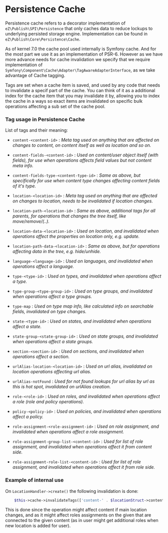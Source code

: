 # Persistence Cache

Persistence cache refers to a decorator implementation of `eZ\Publish\SPI\Persistence` that only caches data to reduce
lockups to underlying persisted storage engine. Implementation can be found in `eZ\Publish\Core\Persistence\Cache`.

As of kernel 7.0 the cache pool used internally is Symfony cache. And for the most part we use it as an implementation
of PSR-6. However as we have more advance needs for cache invalidation we specify that we require implementation of
`Symfony\Component\Cache\Adapter\TagAwareAdapterInterface`, as we take advantage of Cache tagging.

Tags are set when a cache item is saved, and used by any code that needs to invalidate a specif part of the cache.
You can think of it as a additional index for the cache item that you may invalidate it by, allowing you to index
the cache in a ways so exact items are invalidated on specific bulk operations affecting a sub set of the cache pool.

### Tag usage in Persistence Cache

List of tags and their meaning:
- `content-<content-id>` :
  _Meta tag used on anything that are affected on changes to content, on content itself as well as location and so on._

- `content-fields-<content-id>` :
  _Used on content/user object itself (with fields), for use when operations affects field values but not content meta info._

- `content-fields-type-<content-type-id>` :
  _Same as above, but specifically for use when content type changes affecting content fields of it's type._

- `location-<location-id>` :
  _Meta tag used on anything that are affected on changes to location, needs to be invalidated if location changes._

- `location-path-<location-id>` :
  _Same as above, additional tags for all parents, for operations that changes the tree itself, like move/remove/(..)._

- `location-data-<location-id>` :
  _Used on location, and invalidated when operations affect the properties on location only, e.g. update._

- `location-path-data-<location-id>` :
  _Same as above, but for operations affecting data in the tree, e.g. hide/unhide._

- `language-<language-id>` :
  _Used on languages, and invalidated when operations affect a language._

- `type-<type-id>` :
  _Used on types, and invalidated when operations affect a type._

- `type-group-<type-group-id>` :
  _Used on type groups, and invalidated when operations affect a type groups._

- `type-map` :
  _Used on type map info, like calculated info on searchable fields, invalidated on type changes._

- `state-<type-id>` :
  _Used on states, and invalidated when operations affect a state._

- `state-group-<state-group-id>` :
  _Used on state groups, and invalidated when operations affect a state groups._

- `section-<section-id>` :
  _Used on sections, and invalidated when operations affect a section._

- `urlAlias-location-<location-id>` :
  _Used on url alias, invalidated on location operations affecting url alias._

- `urlAlias-notFound` :
  _Used for not found lookups for url alias by url as this is hot spot, invalidated on urlAlias creation._

- `role-<role-id>` :
  _Used on roles, and invalidated when operations affect a role (role and policy operations)._

- `policy-<policy-id>` :
  _Used on policies, and invalidated when operations affect a policy._

- `role-assignment-<role-assignment-id>` :
  _Used on role assignment, and invalidated when operations affect a role assignment._

- `role-assignment-group-list-<content-id>` :
  _Used for list of role assignment, and invalidated when operations affect it from content side._

- `role-assignment-role-list-<content-id>` :
  _Used for list of role assignment, and invalidated when operations affect it from role side._


### Example of internal use


On `LocationHandler->create()` the following invalidation is done:

```php
    $this->cache->invalidateTags(['content-' . $locationStruct->contentId, 'role-assignment-group-list-' . $locationStruct->contentId]);
```

This is done since the operation might affect content if main location changes, and as it might affect roles assignments
on the given that are connected to the given content (as in user might get additional roles when new location is added for user).
